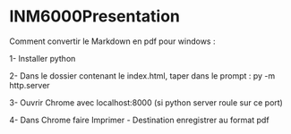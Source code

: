 # INM6000Presentation


Comment convertir le Markdown en pdf pour windows :

1- Installer python

2- Dans le dossier contenant le index.html, taper dans le prompt : py -m http.server

3- Ouvrir Chrome avec localhost:8000 (si python server roule sur ce port)

4- Dans Chrome faire Imprimer - Destination enregistrer au format pdf
